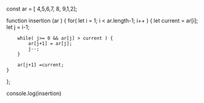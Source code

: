 
const ar = [ 4,5,6,7, 8, 9,1,2];

function insertion (ar ) {
    for( let i = 1; i < ar.length-1; i++ ) {
        let current = ar[i];
        let j = i-1;
        
        while( j>= 0 && ar[j] > current ) {
            ar[j+1] = ar[j];
            j--;
        }
        
        ar[j+1] =current;
    }
};

console.log(insertion)